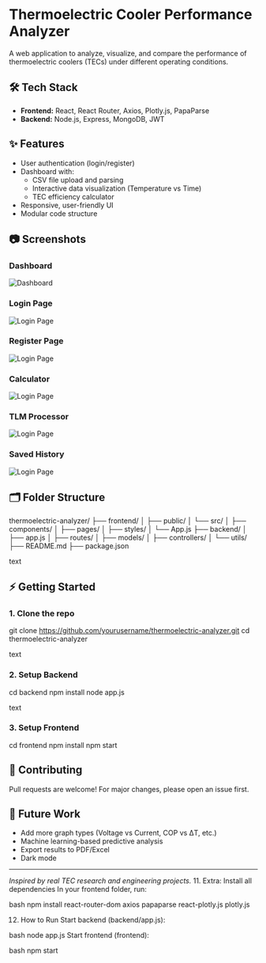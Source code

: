 
# Thermoelectric Cooler Performance Analyzer

A web application to analyze, visualize, and compare the performance of thermoelectric coolers (TECs) under different operating conditions.

## 🛠️ Tech Stack

- **Frontend:** React, React Router, Axios, Plotly.js, PapaParse
- **Backend:** Node.js, Express, MongoDB, JWT

## ✨ Features

- User authentication (login/register)
- Dashboard with:
  - CSV file upload and parsing
  - Interactive data visualization (Temperature vs Time)
  - TEC efficiency calculator
- Responsive, user-friendly UI
- Modular code structure

## 📷 Screenshots

### Dashboard
![Dashboard](screenshots/dashboard.png)

### Login Page
![Login Page](screenshots/login.png)

### Register Page
![Login Page](screenshots/register.png)

### Calculator
![Login Page](screenshots/calculator.png)

### TLM Processor
![Login Page](screenshots/TLM.png)

### Saved History
![Login Page](screenshots/history.png)

## 🗂️ Folder Structure

thermoelectric-analyzer/
├── frontend/
│ ├── public/
│ └── src/
│ ├── components/
│ ├── pages/
│ ├── styles/
│ └── App.js
├── backend/
│ ├── app.js
│ ├── routes/
│ ├── models/
│ ├── controllers/
│ └── utils/
├── README.md
├── package.json

text

## ⚡️ Getting Started

### 1. Clone the repo

git clone https://github.com/yourusername/thermoelectric-analyzer.git
cd thermoelectric-analyzer

text

### 2. Setup Backend

cd backend
npm install
node app.js

text

### 3. Setup Frontend

cd frontend
npm install
npm start

## 🤝 Contributing

Pull requests are welcome! For major changes, please open an issue first.

## 🔮 Future Work

- Add more graph types (Voltage vs Current, COP vs ΔT, etc.)
- Machine learning-based predictive analysis
- Export results to PDF/Excel
- Dark mode

---

*Inspired by real TEC research and engineering projects.*
11. Extra: Install all dependencies
In your frontend folder, run:

bash
npm install react-router-dom axios papaparse react-plotly.js plotly.js

12. How to Run
Start backend (backend/app.js):

bash
node app.js
Start frontend (frontend):

bash
npm start

